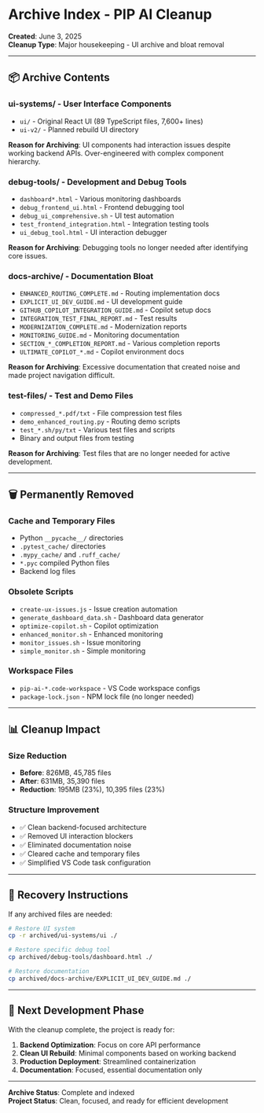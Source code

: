# Archive Index - PIP AI Cleanup

**Created**: June 3, 2025  
**Cleanup Type**: Major housekeeping - UI archive and bloat removal

---

## 📦 **Archive Contents**

### **ui-systems/** - User Interface Components
- `ui/` - Original React UI (89 TypeScript files, 7,600+ lines)
- `ui-v2/` - Planned rebuild UI directory

**Reason for Archiving**: UI components had interaction issues despite working backend APIs. Over-engineered with complex component hierarchy.

### **debug-tools/** - Development and Debug Tools
- `dashboard*.html` - Various monitoring dashboards
- `debug_frontend_ui.html` - Frontend debugging tool
- `debug_ui_comprehensive.sh` - UI test automation
- `test_frontend_integration.html` - Integration testing tools
- `ui_debug_tool.html` - UI interaction debugger

**Reason for Archiving**: Debugging tools no longer needed after identifying core issues.

### **docs-archive/** - Documentation Bloat
- `ENHANCED_ROUTING_COMPLETE.md` - Routing implementation docs
- `EXPLICIT_UI_DEV_GUIDE.md` - UI development guide
- `GITHUB_COPILOT_INTEGRATION_GUIDE.md` - Copilot setup docs
- `INTEGRATION_TEST_FINAL_REPORT.md` - Test results
- `MODERNIZATION_COMPLETE.md` - Modernization reports
- `MONITORING_GUIDE.md` - Monitoring documentation
- `SECTION_*_COMPLETION_REPORT.md` - Various completion reports
- `ULTIMATE_COPILOT_*.md` - Copilot environment docs

**Reason for Archiving**: Excessive documentation that created noise and made project navigation difficult.

### **test-files/** - Test and Demo Files
- `compressed_*.pdf/txt` - File compression test files
- `demo_enhanced_routing.py` - Routing demo scripts
- `test_*.sh/py/txt` - Various test files and scripts
- Binary and output files from testing

**Reason for Archiving**: Test files that are no longer needed for active development.

---

## 🗑️ **Permanently Removed**

### **Cache and Temporary Files**
- Python `__pycache__/` directories
- `.pytest_cache/` directories  
- `.mypy_cache/` and `.ruff_cache/`
- `*.pyc` compiled Python files
- Backend log files

### **Obsolete Scripts**
- `create-ux-issues.js` - Issue creation automation
- `generate_dashboard_data.sh` - Dashboard data generator
- `optimize-copilot.sh` - Copilot optimization
- `enhanced_monitor.sh` - Enhanced monitoring
- `monitor_issues.sh` - Issue monitoring
- `simple_monitor.sh` - Simple monitoring

### **Workspace Files**
- `pip-ai-*.code-workspace` - VS Code workspace configs
- `package-lock.json` - NPM lock file (no longer needed)

---

## 📊 **Cleanup Impact**

### **Size Reduction**
- **Before**: 826MB, 45,785 files
- **After**: 631MB, 35,390 files
- **Reduction**: 195MB (23%), 10,395 files (23%)

### **Structure Improvement**
- ✅ Clean backend-focused architecture
- ✅ Removed UI interaction blockers
- ✅ Eliminated documentation noise
- ✅ Cleared cache and temporary files
- ✅ Simplified VS Code task configuration

---

## 🔄 **Recovery Instructions**

If any archived files are needed:

```bash
# Restore UI system
cp -r archived/ui-systems/ui ./

# Restore specific debug tool
cp archived/debug-tools/dashboard.html ./

# Restore documentation
cp archived/docs-archive/EXPLICIT_UI_DEV_GUIDE.md ./
```

---

## 🎯 **Next Development Phase**

With the cleanup complete, the project is ready for:

1. **Backend Optimization**: Focus on core API performance
2. **Clean UI Rebuild**: Minimal components based on working backend
3. **Production Deployment**: Streamlined containerization
4. **Documentation**: Focused, essential documentation only

---

**Archive Status**: Complete and indexed  
**Project Status**: Clean, focused, and ready for efficient development
